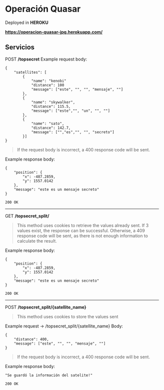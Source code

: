 # Operación Quasar
Deployed in **HEROKU**

**https://operacion-quasar-jpq.herokuapp.com/**

## Servicios

POST  **/topsecret**
Example request body:

	{
		"satellites": [
			{ 
				"name": "kenobi"
				"distance": 100
				"message": ["este", "", "", "mensaje", ""]
			},
			{
				"name": "skywalker",
				"distance": 115.5,
				"message": ["este","", "un", "", ""]
			},
			{
				"name": "sato",
				"distance": 142.7,
				"message": ["","es","", "", "secreto"]
			}]
	}
	
>	If the request body is incorrect, a 400 response code will be sent.

Example response body:

	{
		"position": {
			"x": -487.2859,
			"y": 1557.0142
		},
		"message": "este es un mensaje secreto"
	}
	
	200 OK

----

GET  **/topsecret_split/**
>	This method uses cookies to retrieve the values already sent. If 3 values exist, the response can be successful. Otherwise, a 409 response code will be sent, as there is not enough information to calculate the result.

Example response body:
 
	
	{
		"position": {
			"x": -487.2859,
			"y": 1557.0142
		},
		"message": "este es un mensaje secreto"
	}
	
	200 OK


---

POST  **/topsecret_split/{satellite_name}**
>	This method uses cookies to store the values sent

Example request -> /topsecret_split/{satellite_name}
Body:

	{
		"distance": 400,
		"message": ["este", "", "", "mensaje", ""]
	}
	
>	If the request body is incorrect, a 400 response code will be sent.

Example response body:
 
	"Se guardó la información del satelite!"
	
	200 OK
